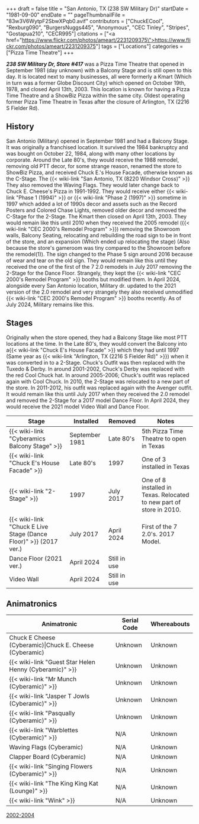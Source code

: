 +++
draft = false
title = "San Antonio, TX (238 SW Military Dr)"
startDate = "1981-09-00"
endDate = ""
pageThumbnailFile = "83w3V6WytpF2SbwXPqb0.avif"
contributors = ["ChuckECool", "Rexburg090", "BurgersNuggs445", "Anonymous", "CEC Tinley", "Stripes", "Gostapua210", "CECR995"]
citations = ["<a href=\"https://www.flickr.com/photos/ameart/2231209375\">https://www.flickr.com/photos/ameart/2231209375</a>"]
tags = ["Locations"]
categories = ["Pizza Time Theatre"]
+++

***238 SW Military Dr, Store #417*** was a Pizza Time Theatre that opened in September 1981 (day unknown) with a Balcony Stage and is still open to this day. It is located next to many businesses, all were formerly a Kmart (Which in turn was a former Globe Discount City) which opened on October 19th, 1978, and closed April 13th, 2003. This location is known for having a Pizza Time Theatre and a ShowBiz Pizza within the same city. Oldest operating former Pizza Time Theatre in Texas after the closure of Arlington, TX (2216 S Fielder Rd).

## History

San Antonio (Military) opened in September 1981 and had a Balcony Stage. It was originally a franchised location. It survived the 1984 bankruptcy and was bought on October 22, 1984, along with many other locations by corporate. Around the Late 80's, they would receive the 1988 remodel, removing old PTT decor, for some strange reason, renamed the store to ShowBiz Pizza, and received Chuck E.'s House Facade, otherwise known as the C-Stage. The {{< wiki-link "San Antonio, TX (8220 Windsor Cross)" >}} They also removed the Waving Flags. They would later change back to Chuck E. Cheese's Pizza in 1991-1992. They would receive either {{< wiki-link "Phase 1 (1994)" >}} or {{< wiki-link "Phase 2 (1997)" >}} sometime in 1997 which added a lot of 1990s decor and assets such as the Record Posters and Colored Chase Lights, removed older decor and removed the C-Stage for the 2-Stage. The Kmart then closed on April 13th, 2003. They would remain like this until 2010 when they received the 2005 remodel ({{< wiki-link "CEC 2000's Remodel Program" >}}) removing the Showroom walls, Balcony Seating, relocating and rebuilding the road sign to be in front of the store, and an expansion (Which ended up relocating the stage) (Also because the store's gameroom was tiny compared to the Showroom before the remodel(1)). The sign changed to the Phase 5 sign around 2016 because of wear and tear on the old sign. They would remain like this until they received the one of the first of the 7 2.0 remodels in July 2017 removing the 2-Stage for the Dance Floor. Strangely, they kept the {{< wiki-link "CEC 2000's Remodel Program" >}} booths but modified them. In April 2024, alongside every San Antonio location, Military dr. updated to the 2021 version of the 2.0 remodel and very strangely they also received unmodified {{< wiki-link "CEC 2000's Remodel Program" >}} booths recently. As of July 2024, Military remains like this.

## Stages

Originally when the store opened, they had a Balcony Stage like most PTT locations at the time. In the Late 80's, they would convert the Balcony into a{{< wiki-link "Chuck E's House Facade" >}} which they had until 1997 (Same year as {{< wiki-link "Arlington, TX (2216 S Fielder Rd)" >}}) when it was converted in to a 2-Stage. Chuck's Outfit was then replaced with the Tuxedo &amp; Derby. In around 2001-2002, Chuck's Derby was replaced with the red Cool Chuck hat. In around 2005-2006; Chuck's outfit was replaced again with Cool Chuck. In 2010, the 2-Stage was relocated to a new part of the store. In 2011-2012, his outfit was replaced again with the Avenger outfit. It would remain like this until July 2017 when they received the 2.0 remodel and removed the 2-Stage for a 2017 model Dance Floor. In April 2024, they would receive the 2021 model Video Wall and Dance Floor.

| Stage                                                                  | Installed      | Removed      | Notes                                                                |
|------------------------------------------------------------------------|----------------|--------------|----------------------------------------------------------------------|
| {{< wiki-link "Cyberamics Balcony Stage" >}}                     | September 1981 | Late 80's    | 5th Pizza Time Theatre to open in Texas                              |
| {{< wiki-link "Chuck E's House Facade" >}}                       | Late 80's      | 1997         | One of 3 installed in Texas                                          |
| {{< wiki-link "2-Stage" >}}                                      | 1997           | July 2017    | One of 8 installed in Texas. Relocated to new part of store in 2010. |
| {{< wiki-link "Chuck E Live Stage (Dance Floor)" >}} (2017 ver.) | July 2017      | April 2024   | First of the 7 2.0's. 2017 Model.                                    |
| Dance Floor (2021 ver.)                                                | April 2024     | Still in use |                                                                      |
| Video Wall                                                             | April 2024     | Still in use |                                                                      |

## Animatronics

| Animatronic                                                  | Serial Code | Whereabouts |
|--------------------------------------------------------------|-------------|-------------|
| Chuck E Cheese (Cyberamic)\|Chuck E. Cheese (Cyberamic)      | Unknown     | Unknown     |
| {{< wiki-link "Guest Star Helen Henny (Cyberamic)" >}} | Unknown     | Unknown     |
| {{< wiki-link "Mr Munch (Cyberamic)" >}}               | Unknown     | Unknown     |
| {{< wiki-link "Jasper T Jowls (Cyberamic)" >}}         | Unknown     | Unknown     |
| {{< wiki-link "Pasqually (Cyberamic)" >}}              | Unknown     | Unknown     |
| {{< wiki-link "Warblettes (Cyberamic)" >}}             | N/A         | Unknown     |
| Waving Flags (Cyberamic)                                     | N/A         | Unknown     |
| Clapper Board (Cyberamic)                                    | N/A         | Unknown     |
| {{< wiki-link "Singing Flowers (Cyberamic)" >}}        | N/A         | Unknown     |
| {{< wiki-link "The King King Kat (Lounge)" >}}         | N/A         | Unknown     |
| {{< wiki-link "Wink" >}}                               | N/A         | Unknown     |

[2002-2004](https://www.showbizpizza.com/photos/cec/tx_military/index.html)